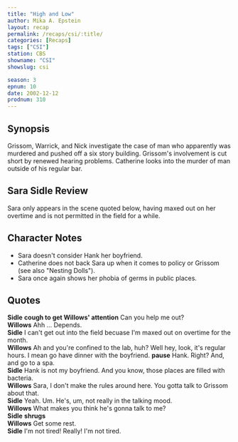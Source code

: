 ```yaml
---
title: "High and Low"
author: Mika A. Epstein
layout: recap
permalink: /recaps/csi/:title/
categories: [Recaps]
tags: ["CSI"]
station: CBS
showname: "CSI"
showslug: csi

season: 3
epnum: 10
date: 2002-12-12
prodnum: 310  
---
```


## Synopsis

Grissom, Warrick, and Nick investigate the case of man who apparently was murdered and pushed off a six story building. Grissom's involvement is cut short by renewed hearing problems. Catherine looks into the murder of man outside of his regular bar.

## Sara Sidle Review

Sara only appears in the scene quoted below, having maxed out on her overtime and is not permitted in the field for a while.

## Character Notes

* Sara doesn't consider Hank her boyfriend.  
* Catherine does not back Sara up when it comes to policy or Grissom (see also "Nesting Dolls").  
* Sara once again shows her phobia of germs in public places.

## Quotes

**Sidle** __cough to get Willows' attention__ Can you help me out?  
**Willows** Ahh ... Depends.  
**Sidle** I can't get out into the field becuase I'm maxed out on overtime for the month.  
**Willows** Ah and you're confined to the lab, huh? Well hey, look, it's regular hours. I mean go have dinner with the boyfriend. __pause__ Hank. Right? And, and go to a spa.  
**Sidle** Hank is not my boyfriend. And you know, those places are filled with bacteria.  
**Willows** Sara, I don't make the rules around here. You gotta talk to Grissom about that.  
**Sidle** Yeah. Um. He's, um, not really in the talking mood.  
**Willows** What makes you think he's gonna talk to me?  
**Sidle** __shrugs__  
**Willows** Get some rest.  
**Sidle** I'm not tired! Really! I'm not tired.

